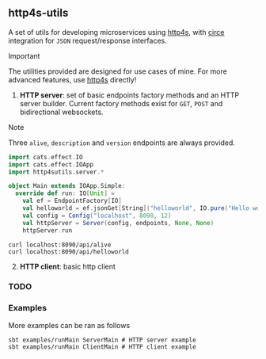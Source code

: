 ## http4s-utils

A set of utils for developing microservices using [http4s](https://http4s.org/), with
[circe](https://circe.github.io/circe/) integration for `JSON` request/response interfaces.

> [!IMPORTANT]  
> The utilities provided are designed for use cases of mine. For more advanced features, 
> use [http4s](https://http4s.org/) directly!

1. **HTTP server**: set of basic endpoints factory methods and an HTTP server builder.
Current factory methods exist for `GET`, `POST` and bidirectional websockets.

> [!NOTE]  
> Three `alive`, `description` and `version` endpoints are always provided.

```scala
import cats.effect.IO
import cats.effect.IOApp
import http4sutils.server.*

object Main extends IOApp.Simple:
  override def run: IO[Unit] =
    val ef = EndpointFactory[IO]
    val helloworld = ef.jsonGet[String]("helloworld", IO.pure("Hello world!"))
    val config = Config("localhost", 8090, 12)
    val httpServer = Server(config, endpoints, None, None)
    httpServer.run
```

```shell
curl localhost:8090/api/alive
curl localhost:8090/api/helloworld
```

2. **HTTP client**: basic http client 

### TODO

### Examples 

More examples can be ran as follows 
```shell
sbt examples/runMain ServerMain # HTTP server example 
sbt examples/runMain ClientMain # HTTP client example 
```
